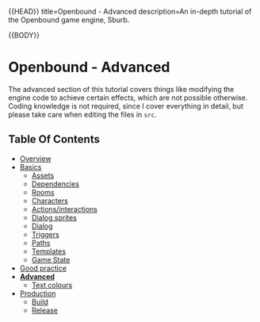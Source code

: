 {{HEAD}}
title=Openbound - Advanced
description=An in-depth tutorial of the Openbound game engine, Sburb.

{{BODY}}

# Openbound - Advanced

The advanced section of this tutorial covers things like modifying the engine code to achieve certain effects, which are not possible otherwise. Coding knowledge is not required, since I cover everything in detail, but please take care when editing the files in `src`.

## Table Of Contents

-   [Overview](./openbound-overview)
-   [Basics](./openbound-basics)
    -   [Assets](./openbound-assets)
    -   [Dependencies](./openbound-dependencies)
    -   [Rooms](./openbound-rooms)
    -   [Characters](./openbound-characters)
    -   [Actions/interactions](./openbound-actions)
    -   [Dialog sprites](./openbound-dialog-sprites)
    -   [Dialog](./openbound-dialog)
    -   [Triggers](./openbound-triggers)
    -   [Paths](./openbound-paths)
    -   [Templates](./openbound-templates)
    -   [Game State](./openbound-gamestate)
-   [Good practice](./openbound-good-practice)
-   [**Advanced**](./openbound-advanced)
    -   [Text colours](./openbound-text-colours)
-   [Production](./openbound-production)
    -   [Build](./openbound-build)
    -   [Release](openbound-release)
